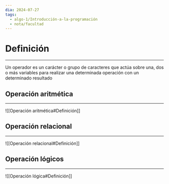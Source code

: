 ```yaml
---
dia: 2024-07-27
tags:
  - algo-1/Introducción-a-la-programación
  - nota/facultad
---
```

# Definición
---
Un operador es un carácter o grupo de caracteres que actúa sobre una, dos o más variables para realizar una determinada operación con un determinado resultado

## Operación aritmética
---
![[Operación aritmética#Definición]]

## Operación relacional
---
![[Operación relacional#Definición]]

## Operación lógicos
---
![[Operación lógica#Definición]]